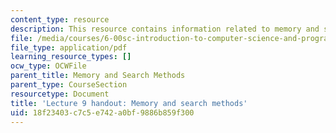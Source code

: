 ```yaml
---
content_type: resource
description: This resource contains information related to memory and search methods.
file: /media/courses/6-00sc-introduction-to-computer-science-and-programming-spring-2011/18f23403c7c5e742a0bf9886b859f300_MIT6_00SCS11_lec09.pdf
file_type: application/pdf
learning_resource_types: []
ocw_type: OCWFile
parent_title: Memory and Search Methods
parent_type: CourseSection
resourcetype: Document
title: 'Lecture 9 handout: Memory and search methods'
uid: 18f23403-c7c5-e742-a0bf-9886b859f300
---
```

